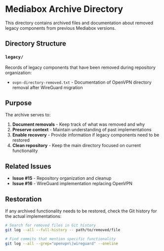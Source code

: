# Mediabox Archive Directory

This directory contains archived files and documentation about removed legacy components from previous Mediabox versions.

## Directory Structure

### `legacy/`
Records of legacy components that have been removed during repository organization:
- `ovpn-directory-removed.txt` - Documentation of OpenVPN directory removal after WireGuard migration

## Purpose

The archive serves to:
1. **Document removals** - Keep track of what was removed and why
2. **Preserve context** - Maintain understanding of past implementations
3. **Enable recovery** - Provide information if legacy components need to be restored
4. **Clean repository** - Keep the main directory focused on current functionality

## Related Issues

- **Issue #15** - Repository organization and cleanup
- **Issue #16** - WireGuard implementation replacing OpenVPN

## Restoration

If any archived functionality needs to be restored, check the Git history for the actual implementations:
```bash
# Search for removed files in Git history
git log --all --full-history -- path/to/removed/file

# Find commits that mention specific functionality
git log --all --grep="openvpn\|wireguard" --oneline
```
